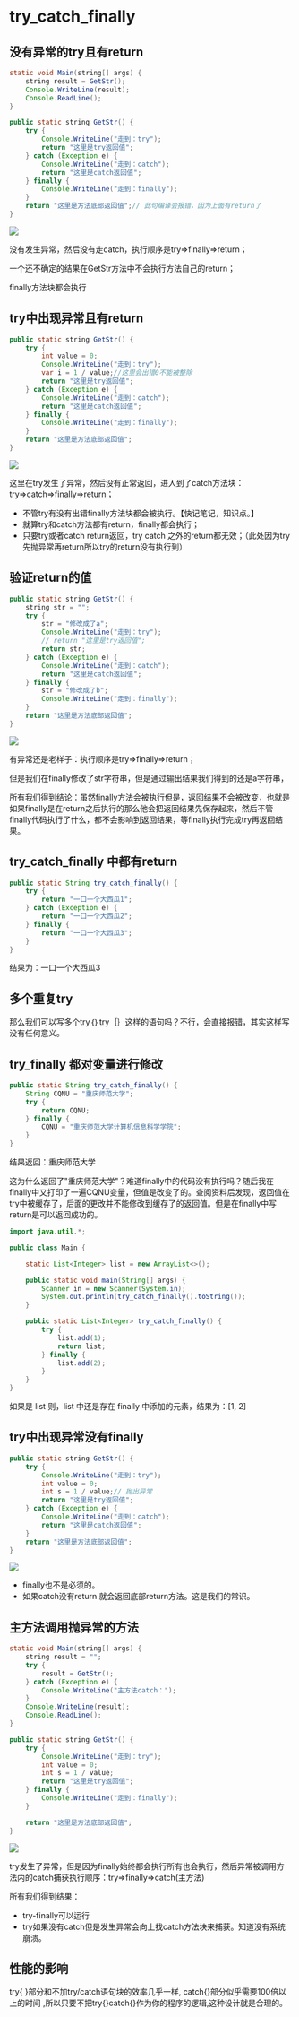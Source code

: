 # try_catch_finally

## 没有异常的try且有return

```java
static void Main(string[] args) {
    string result = GetStr();
    Console.WriteLine(result);
    Console.ReadLine();
}

public static string GetStr() {
    try {
        Console.WriteLine("走到：try");
        return "这里是try返回值";
    } catch (Exception e) {
        Console.WriteLine("走到：catch");
        return "这里是catch返回值";
    } finally {
        Console.WriteLine("走到：finally");
    }
    return "这里是方法底部返回值";// 此句编译会报错，因为上面有return了
}
```

![](./picture/try_catch_finally_1.png)

没有发生异常，然后没有走catch，执行顺序是try=>finally=>return；

一个还不确定的结果在GetStr方法中不会执行方法自己的return；

finally方法块都会执行

## try中出现异常且有return

```java
public static string GetStr() {
    try {
        int value = 0;
        Console.WriteLine("走到：try");
        var i = 1 / value;//这里会出错0不能被整除
        return "这里是try返回值";
    } catch (Exception e) {
        Console.WriteLine("走到：catch");
        return "这里是catch返回值";
    } finally {
        Console.WriteLine("走到：finally");
    }
    return "这里是方法底部返回值";
}
```

![](./picture/try_catch_finally_2.png)

这里在try发生了异常，然后没有正常返回，进入到了catch方法块：try=>catch=>finally=>return；

- 不管try有没有出错finally方法块都会被执行。【快记笔记，知识点。】
- 就算try和catch方法都有return，finally都会执行；
- 只要try或者catch return返回，try catch 之外的return都无效；（此处因为try先抛异常再return所以try的return没有执行到）

## 验证return的值

```java
public static string GetStr() {
    string str = "";
    try {
        str = "修改成了a";
        Console.WriteLine("走到：try");
        // return "这里是try返回值";
        return str;
    } catch (Exception e) {
        Console.WriteLine("走到：catch");
        return "这里是catch返回值";
    } finally {
        str = "修改成了b";
        Console.WriteLine("走到：finally");
    }
    return "这里是方法底部返回值";
}
```

![](./picture/try_catch_finally_3.png)

有异常还是老样子：执行顺序是try=>finally=>return；

但是我们在finally修改了str字符串，但是通过输出结果我们得到的还是a字符串，

所有我们得到结论：虽然finally方法会被执行但是，返回结果不会被改变，也就是如果finally是在return之后执行的那么他会把返回结果先保存起来，然后不管finally代码执行了什么，都不会影响到返回结果，等finally执行完成try再返回结果。

## try_catch_finally 中都有return

```java
public static String try_catch_finally() {
    try {
        return "一口一个大西瓜1";
    } catch (Exception e) {
        return "一口一个大西瓜2";
    } finally {
        return "一口一个大西瓜3";
    }
}
```

结果为：一口一个大西瓜3

## 多个重复try

那么我们可以写多个try｛｝try｛｝这样的语句吗？不行，会直接报错，其实这样写没有任何意义。

## try_finally 都对变量进行修改

```java
public static String try_catch_finally() {
	String CQNU = "重庆师范大学";
	try {
		return CQNU;
	} finally {
		CQNU = "重庆师范大学计算机信息科学学院";
	}
}
```
结果返回：重庆师范大学

这为什么返回了"重庆师范大学"？难道finally中的代码没有执行吗？随后我在finally中又打印了一遍CQNU变量，但值是改变了的。查阅资料后发现，返回值在try中被缓存了，后面的更改并不能修改到缓存了的返回值。但是在finally中写return是可以返回成功的。

```java
import java.util.*;

public class Main {

    static List<Integer> list = new ArrayList<>();

    public static void main(String[] args) {
        Scanner in = new Scanner(System.in);
        System.out.println(try_catch_finally().toString());
    }

    public static List<Integer> try_catch_finally() {
        try {
            list.add(1);
            return list;
        } finally {
            list.add(2);
        }
    }
}
```

如果是 list 则，list 中还是存在 finally 中添加的元素，结果为：[1, 2]

## try中出现异常没有finally

```java
public static string GetStr() {
    try {
        Console.WriteLine("走到：try");
        int value = 0;
        int s = 1 / value;// 抛出异常
        return "这里是try返回值";
    } catch (Exception e) {
        Console.WriteLine("走到：catch");
        return "这里是catch返回值";
    }
    return "这里是方法底部返回值";
}
```

![](./picture/try_catch_finally_4.png)

- finally也不是必须的。
- 如果catch没有return 就会返回底部return方法。这是我们的常识。

## 主方法调用抛异常的方法

```java
static void Main(string[] args) {
    string result = "";
    try {
        result = GetStr();
    } catch (Exception e) {
        Console.WriteLine("主方法catch：");
    }
    Console.WriteLine(result);
    Console.ReadLine();
}

public static string GetStr() {
    try {
        Console.WriteLine("走到：try");
        int value = 0;
        int s = 1 / value;
        return "这里是try返回值";
    } finally {
        Console.WriteLine("走到：finally");
    }

    return "这里是方法底部返回值";
}
```

![](./picture/try_catch_finally_5.png)

try发生了异常，但是因为finally始终都会执行所有也会执行，然后异常被调用方法内的catch捕获执行顺序：try=>finally=>catch(主方法)

所有我们得到结果：

- try-finally可以运行
- try如果没有catch但是发生异常会向上找catch方法块来捕获。知道没有系统崩溃。

## 性能的影响 

try{ }部分和不加try/catch语句块的效率几乎一样, catch{}部分似乎需要100倍以上的时间 ,所以只要不把try{}catch{}作为你的程序的逻辑,这种设计就是合理的。

